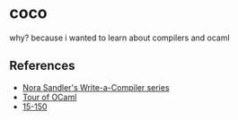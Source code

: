 # coco

why? because i wanted to learn about compilers and ocaml

## References

- [Nora Sandler's Write-a-Compiler series](https://norasandler.com/2017/11/29/Write-a-Compiler.html)
- [Tour of OCaml](https://ocaml.org/docs/tour-of-ocaml)
- [15-150](https://brandonspark.github.io/150/)
